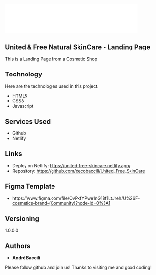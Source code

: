 ![Logo of the project](https://github.com/decobaccili/United_Free_SkinCare/blob/master/img/Logo2.svg)

## United & Free Natural SkinCare - Landing Page
This is a Landing Page from a Cosmetic Shop 

## Technology 

Here are the technologies used in this project.

* HTML5
* CSS3
* Javascript

## Services Used

* Github
* Netlify

## Links
  - Deploy on Netlify: https://united-free-skincare.netlify.app/
  - Repository: https://github.com/decobaccili/United_Free_SkinCare

## Figma Template

  - https://www.figma.com/file/OvPkfYPwe1nG1Bf1LtJreh/U%26F-cosmetics-brand-(Community)?node-id=0%3A1

## Versioning

  1.0.0.0

## Authors

  * **André Baccili** 

  Please follow github and join us!
  Thanks to visiting me and good coding!
